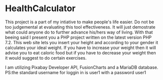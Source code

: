 # HealthCalculator

This project is a part of my intiative to make people's life easier. Do not be too judgemental at evaluating this tool effectiveness. It will just demostrate what could anyone do to further advance his/hers way of living. With that beeing said I present you a PHP project written on the latest version PHP 7.2. This web site lets you insert your height and according to your gender it calculates your ideal weight. If you have to increase your weight then it will advise you to eat caloric food but if you have to decrease your weight then it would suggest to do certain exercises.

I am utilizing Pixabay Developer API, FusionCharts and a MariaDB database. 
PS:the standard username for loggin in is user1 with a password user1
